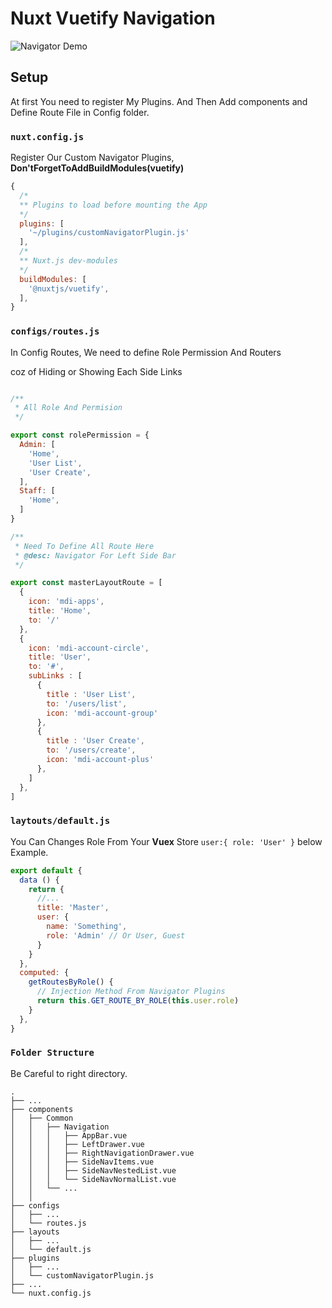 # Nuxt Vuetify Navigation

![Navigator Demo](https://media.giphy.com/media/d9a5jria1qYDdIe4Mf/giphy.gif)

## Setup

At first You need to register My Plugins. And Then Add components and Define Route File in Config folder.

### `nuxt.config.js`

Register Our Custom Navigator Plugins,
**Don'tForgetToAddBuildModules(vuetify)**

```javascript
{
  /*
  ** Plugins to load before mounting the App
  */
  plugins: [
    '~/plugins/customNavigatorPlugin.js'
  ],
  /*
  ** Nuxt.js dev-modules
  */
  buildModules: [
    '@nuxtjs/vuetify',
  ],
}
```


### `configs/routes.js`
In Config Routes, We need to define Role Permission And Routers

coz of Hiding or Showing Each Side Links
```javascript

/**
 * All Role And Permision
 */

export const rolePermission = {
  Admin: [
    'Home',
    'User List',
    'User Create',
  ],
  Staff: [
    'Home',
  ]
}

/**
 * Need To Define All Route Here
 * @desc: Navigator For Left Side Bar
 */

export const masterLayoutRoute = [
  {
    icon: 'mdi-apps',
    title: 'Home',
    to: '/'
  },
  {
    icon: 'mdi-account-circle',
    title: 'User',
    to: '#',
    subLinks : [
      {
        title : 'User List',
        to: '/users/list',
        icon: 'mdi-account-group'
      },
      {
        title : 'User Create',
        to: '/users/create',
        icon: 'mdi-account-plus'
      },
    ]
  },
]

```

### `laytouts/default.js`

You Can Changes Role From Your **Vuex** Store `user:{ role: 'User' }` below Example.

```javascript
export default {
  data () {
    return {
      //...
      title: 'Master',
      user: {
        name: 'Something',
        role: 'Admin' // Or User, Guest
      }
    }
  },
  computed: {
    getRoutesByRole() {
      // Injection Method From Navigator Plugins
      return this.GET_ROUTE_BY_ROLE(this.user.role)
    }
  },
}
```

### `Folder Structure`

Be Careful to right directory. 

    .
    ├── ...
    ├── components                             
    │   ├── Common  
    │   │   ├── Navigation 
    │   │   │   ├── AppBar.vue
    │   │   │   ├── LeftDrawer.vue
    │   │   │   ├── RightNavigationDrawer.vue
    │   │   │   ├── SideNavItems.vue
    │   │   │   ├── SideNavNestedList.vue
    │   │   │   └── SideNavNormalList.vue
    │   │   └── ...                     
    │   │   
    ├── configs
    │   ├── ...
    │   └── routes.js
    ├── layouts
    │   ├── ...
    │   └── default.js
    ├── plugins
    │   ├── ...
    │   └── customNavigatorPlugin.js
    ├── ...
    └── nuxt.config.js



